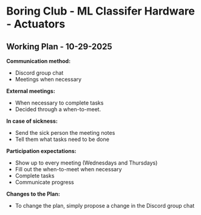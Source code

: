 # Boring Club - ML Classifer Hardware - Actuators
## Working Plan - 10-29-2025

**Communication method:**
- Discord group chat
- Meetings when necessary

**External meetings:**
- When necessary to complete tasks
- Decided through a when-to-meet.

**In case of sickness:**
- Send the sick person the meeting notes
- Tell them what tasks need to be done

**Participation expectations:**
- Show up to every meeting (Wednesdays and Thursdays)
- Fill out the when-to-meet when necessary
- Complete tasks
- Communicate progress

**Changes to the Plan:**
- To change the plan, simply propose a change in the Discord group chat  